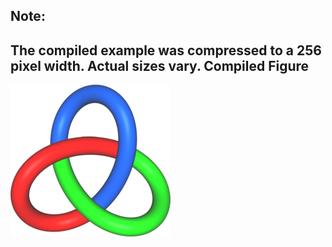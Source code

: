 Note:
-----
The compiled example was compressed to a 256
pixel width. Actual sizes vary.
Compiled Figure
---------------
![Example](Trefoil_Tricolor.png)
